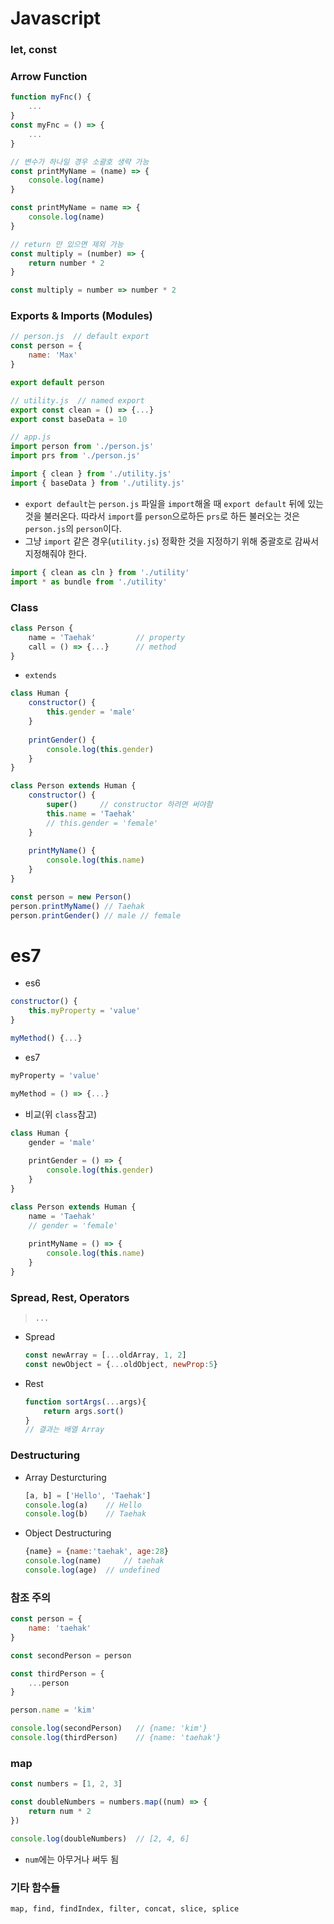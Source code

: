 # Javascript

### let, const



### Arrow Function

```js
function myFnc() {
    ...
}
const myFnc = () => {
    ...
}
```

```js
// 변수가 하나일 경우 소괄호 생략 가능
const printMyName = (name) => {
    console.log(name)
}

const printMyName = name => {
    console.log(name)
}
```

```js
// return 만 있으면 제외 가능
const multiply = (number) => {
    return number * 2
}

const multiply = number => number * 2
```



### Exports & Imports (Modules)

```js
// person.js  // default export
const person = {
    name: 'Max'
}

export default person
```

```js
// utility.js  // named export
export const clean = () => {...}
export const baseData = 10
```

```js
// app.js
import person from './person.js'
import prs from './person.js'

import { clean } from './utility.js'
import { baseData } from './utility.js'
```

- `export default`는 `person.js` 파일을 `import`해올 때 `export default` 뒤에 있는 것을 불러온다. 따라서 `import`를 `person`으로하든 `prs`로 하든 불러오는 것은 `person.js`의 `person`이다.
- 그냥 `import` 같은 경우(`utility.js`) 정확한 것을 지정하기 위해 중괄호로 감싸서 지정해줘야 한다.

```js
import { clean as cln } from './utility'
import * as bundle from './utility'
```



### Class

```js
class Person {
    name = 'Taehak'			// property
    call = () => {...}		// method
}
```

- `extends`

```js
class Human {
    constructor() {
        this.gender = 'male'
    }
    
    printGender() {
        console.log(this.gender)
    }
}

class Person extends Human {
    constructor() {
        super()		// constructor 하려면 써야함
        this.name = 'Taehak'
        // this.gender = 'female'
    }
    
    printMyName() {
        console.log(this.name)
    }
}

const person = new Person()
person.printMyName() // Taehak
person.printGender() // male // female
```



# es7

- es6

```js
constructor() {
    this.myProperty = 'value'
}

myMethod() {...}
```

- es7

```js
myProperty = 'value'

myMethod = () => {...}
```

- 비교(위 `class`참고)

```js
class Human {
    gender = 'male'
    
    printGender = () => {
        console.log(this.gender)
    }
}

class Person extends Human {
    name = 'Taehak'
    // gender = 'female'
    
    printMyName = () => {
        console.log(this.name)
    }
}
```



### Spread, Rest, Operators

> `...`

- Spread

  ```js
  const newArray = [...oldArray, 1, 2]
  const newObject = {...oldObject, newProp:5}
  ```

  

- Rest

  ```js
  function sortArgs(...args){
      return args.sort()
  }
  // 결과는 배열 Array 
  ```



### Destructuring

- Array Desturcturing

  ```js
  [a, b] = ['Hello', 'Taehak']
  console.log(a)	// Hello
  console.log(b)	// Taehak
  ```

  

- Object Destructuring

  ```js
  {name} = {name:'taehak', age:28}
  console.log(name) 	// taehak
  console.log(age)	// undefined
  ```

  

### 참조 주의

```js
const person = {
    name: 'taehak'
}

const secondPerson = person

const thirdPerson = {
    ...person
}

person.name = 'kim'

console.log(secondPerson)	// {name: 'kim'}
console.log(thirdPerson)	// {name: 'taehak'}
```



### map

```js
const numbers = [1, 2, 3]

const doubleNumbers = numbers.map((num) => {
    return num * 2
})

console.log(doubleNumbers)	// [2, 4, 6]
```

- `num`에는 아무거나 써두 됨



### 기타 함수들

`map, find, findIndex, filter, concat, slice, splice`